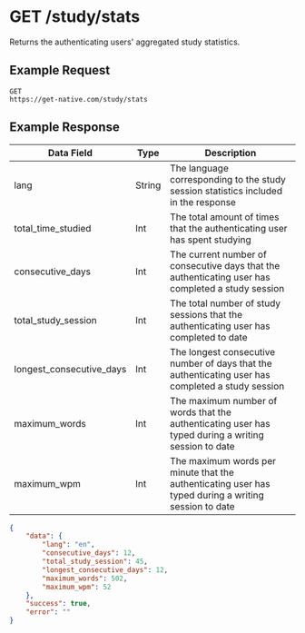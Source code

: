 # GET /study/stats

Returns the authenticating users' aggregated study statistics.

## Example Request

```
GET
https://get-native.com/study/stats
```

## Example Response

| Data Field               	| Type   	| Description                                                                                          	|
|--------------------------	|--------	|------------------------------------------------------------------------------------------------------	|
| lang                     	| String 	| The language corresponding to the study session statistics included in the response                  	|
| total_time_studied       	| Int    	| The total amount of times that the authenticating user has spent studying                            	|
| consecutive_days         	| Int    	| The current number of consecutive days that the authenticating user has completed a study session    	|
| total_study_session      	| Int    	| The total number of study sessions that the authenticating user has completed to date                	|
| longest_consecutive_days 	| Int    	| The longest consecutive number of days that the authenticating user has completed a study session    	|
| maximum_words            	| Int    	| The maximum number of words that the authenticating user has typed during a writing session to date  	|
| maximum_wpm              	| Int    	| The maximum words per minute that the authenticating user has typed during a writing session to date 	|

```json
{
	"data": {
		"lang": "en",
		"consecutive_days": 12,
		"total_study_session": 45,
		"longest_consecutive_days": 12,
		"maximum_words": 502,
		"maximum_wpm": 52
	},
	"success": true,
	"error": ""
}
```
